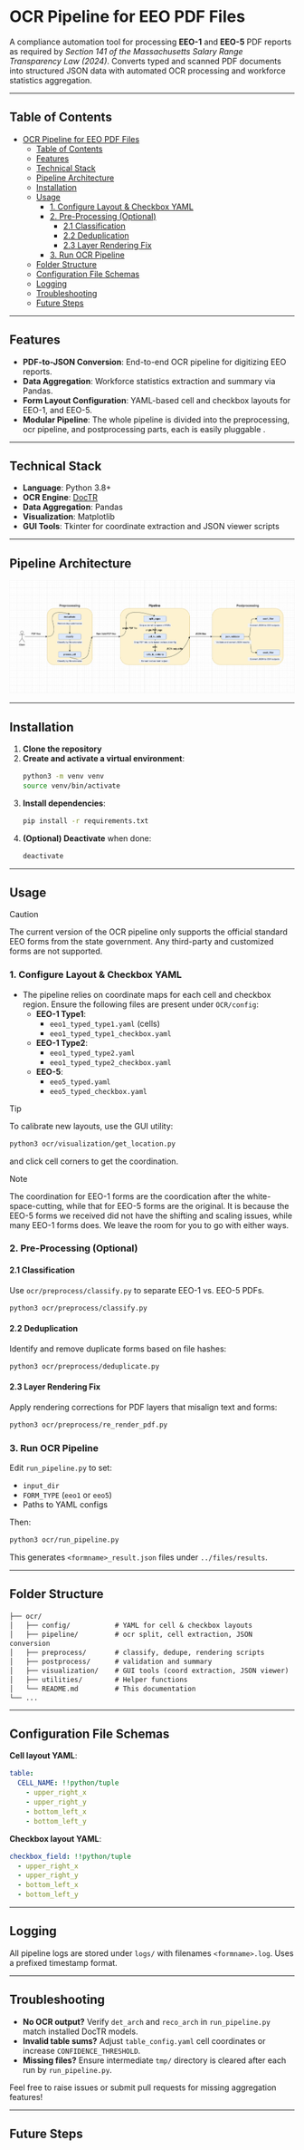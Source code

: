 # OCR Pipeline for EEO PDF Files

A compliance automation tool for processing **EEO-1** and **EEO-5** PDF reports as required by *Section 141 of the Massachusetts Salary Range Transparency Law (2024)*. Converts typed and scanned PDF documents into structured JSON data with automated OCR processing and workforce statistics aggregation.

---

## Table of Contents

- [OCR Pipeline for EEO PDF Files](#ocr-pipeline-for-eeo-pdf-files)
  - [Table of Contents](#table-of-contents)
  - [Features](#features)
  - [Technical Stack](#technical-stack)
  - [Pipeline Architecture](#pipeline-architecture)
  - [Installation](#installation)
  - [Usage](#usage)
    - [1. Configure Layout \& Checkbox YAML](#1-configure-layout--checkbox-yaml)
    - [2. Pre-Processing (Optional)](#2-pre-processing-optional)
      - [2.1 Classification](#21-classification)
      - [2.2 Deduplication](#22-deduplication)
      - [2.3 Layer Rendering Fix](#23-layer-rendering-fix)
    - [3. Run OCR Pipeline](#3-run-ocr-pipeline)
  - [Folder Structure](#folder-structure)
  - [Configuration File Schemas](#configuration-file-schemas)
  - [Logging](#logging)
  - [Troubleshooting](#troubleshooting)
  - [Future Steps](#future-steps)

---

## Features

- **PDF-to-JSON Conversion**: End-to-end OCR pipeline for digitizing EEO reports.
- **Data Aggregation**: Workforce statistics extraction and summary via Pandas.
- **Form Layout Configuration**: YAML-based cell and checkbox layouts for EEO-1, and EEO-5.
- **Modular Pipeline**: The whole pipeline is divided into the preprocessing, ocr pipeline, and postprocessing parts, each is easily pluggable .

---

## Technical Stack

- **Language**: Python 3.8+
- **OCR Engine**: [DocTR](https://github.com/mindee/doctr)
- **Data Aggregation**: Pandas
- **Visualization**: Matplotlib
- **GUI Tools**: Tkinter for coordinate extraction and JSON viewer scripts

---

## Pipeline Architecture

![image](./architecture.png)

---

## Installation

1. **Clone the repository**
2. **Create and activate a virtual environment**:
   ```bash
   python3 -m venv venv
   source venv/bin/activate
   ```
3. **Install dependencies**:
   ```bash
   pip install -r requirements.txt
   ```
4. **(Optional) Deactivate** when done:
   ```bash
   deactivate
   ```

---

## Usage

> [!CAUTION]
> The current version of the OCR pipeline only supports the official standard EEO forms from the state government. Any third-party and customized forms are not supported.

### 1. Configure Layout & Checkbox YAML

- The pipeline relies on coordinate maps for each cell and checkbox region. Ensure the following files are present under `OCR/config`:
  - **EEO-1 Type1**:
    - `eeo1_typed_type1.yaml` (cells)
    - `eeo1_typed_type1_checkbox.yaml`
  - **EEO-1 Type2**:
    - `eeo1_typed_type2.yaml`
    - `eeo1_typed_type2_checkbox.yaml`
  - **EEO-5**:
    - `eeo5_typed.yaml`
    - `eeo5_typed_checkbox.yaml`

> [!TIP]
> To calibrate new layouts, use the GUI utility:
>
> ```bash
> python3 ocr/visualization/get_location.py
> ```
>
> and click cell corners to get the coordination.

> [!NOTE]
> The coordination for EEO-1 forms are the coordication after the white-space-cutting, while that for EEO-5 forms are the original.
> It is because the EEO-5 forms we received did not have the shifting and scaling issues, while many EEO-1 forms does. We leave the room for you to go with either ways.


### 2. Pre-Processing (Optional)

#### 2.1 Classification

Use `ocr/preprocess/classify.py` to separate EEO-1 vs. EEO-5 PDFs.

```bash
python3 ocr/preprocess/classify.py
```

#### 2.2 Deduplication

Identify and remove duplicate forms based on file hashes:

```bash
python3 ocr/preprocess/deduplicate.py
```

#### 2.3 Layer Rendering Fix

Apply rendering corrections for PDF layers that misalign text and forms:

```bash
python3 ocr/preprocess/re_render_pdf.py
```

### 3. Run OCR Pipeline

Edit `run_pipeline.py` to set:

- `input_dir`
- `FORM_TYPE` (`eeo1` or `eeo5`)
- Paths to YAML configs

Then:

```bash
python3 ocr/run_pipeline.py
```

This generates `<formname>_result.json` files under `../files/results`.

---

## Folder Structure

```
├── ocr/
│   ├── config/           # YAML for cell & checkbox layouts
│   ├── pipeline/         # ocr split, cell extraction, JSON conversion
│   ├── preprocess/       # classify, dedupe, rendering scripts
│   ├── postprocess/      # validation and summary
│   ├── visualization/    # GUI tools (coord extraction, JSON viewer)
│   ├── utilities/        # Helper functions
│   └── README.md         # This documentation
└── ...
```

---

## Configuration File Schemas

**Cell layout YAML**:

```yaml
table:
  CELL_NAME: !!python/tuple
    - upper_right_x
    - upper_right_y
    - bottom_left_x
    - bottom_left_y
```

**Checkbox layout YAML**:

```yaml
checkbox_field: !!python/tuple
  - upper_right_x
  - upper_right_y
  - bottom_left_x
  - bottom_left_y
```

---

## Logging

All pipeline logs are stored under `logs/` with filenames `<formname>.log`. Uses a prefixed timestamp format.

---

## Troubleshooting

- **No OCR output?** Verify `det_arch` and `reco_arch` in `run_pipeline.py` match installed DocTR models.
- **Invalid table sums?** Adjust `table_config.yaml` cell coordinates or increase `CONFIDENCE_THRESHOLD`.
- **Missing files?** Ensure intermediate `tmp/` directory is cleared after each run by `run_pipeline.py`.

Feel free to raise issues or submit pull requests for missing aggregation features!

---

## Future Steps

